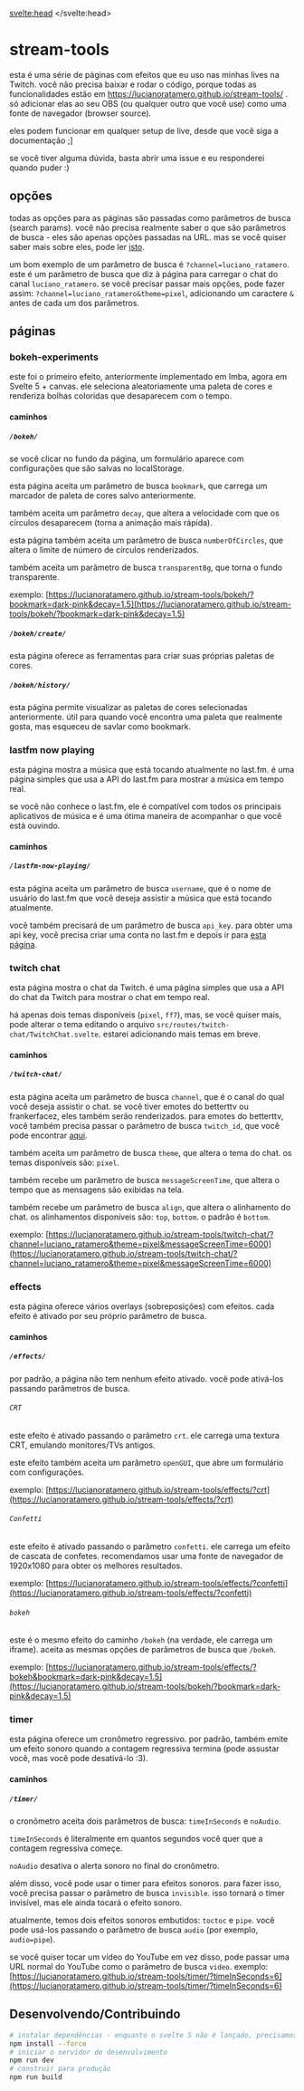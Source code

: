 <svelte:head>
	<title>stream-tools: docs</title>
</svelte:head>

<script lang="ts">
	import NavLinks from '$lib/components/NavLinks.svelte';
</script>

<div
	class="fixed md:sticky md:top-0 md:block w-full flex left-0 flex-col justify-center items-center bottom-0 py-4 bg-white">
	<h1 class="mb-2">stream-tools</h1>
	<nav class="flex md:justify-start md:gap-4 flex-wrap justify-center items-center gap-2">
		<NavLinks />
	</nav>
</div>

esta é uma série de páginas com efeitos que eu uso nas minhas lives na Twitch. você não precisa baixar e rodar o código, porque todas as funcionalidades estão em https://lucianoratamero.github.io/stream-tools/ . só adicionar elas ao seu OBS (ou qualquer outro que você use) como uma fonte de navegador (browser source).

eles podem funcionar em qualquer setup de live, desde que você siga a documentação ;]

se você tiver alguma dúvida, basta abrir uma issue e eu responderei quando puder :)

## opções

todas as opções para as páginas são passadas como parâmetros de busca (search params). você não precisa realmente saber o que são parâmetros de busca - eles são apenas opções passadas na URL. mas se você quiser saber mais sobre eles, pode ler [isto](https://www.cloudmarket.com.br/marketing-digital/blog/glossario/o-que-e-query-string-parte-de-uma-url-que-contem-dados-especificos-geralmente-apos-um/).

um bom exemplo de um parâmetro de busca é `?channel=luciano_ratamero`. este é um parâmetro de busca que diz à página para carregar o chat do canal `luciano_ratamero`. se você precisar passar mais opções, pode fazer assim: `?channel=luciano_ratamero&theme=pixel`, adicionando um caractere `&` antes de cada um dos parâmetros.

## páginas

### bokeh-experiments

este foi o primeiro efeito, anteriormente implementado em Imba, agora em Svelte 5 + canvas. ele seleciona aleatoriamente uma paleta de cores e renderiza bolhas coloridas que desaparecem com o tempo.

#### caminhos

##### `/bokeh/`

se você clicar no fundo da página, um formulário aparece com configurações que são salvas no localStorage.

esta página aceita um parâmetro de busca `bookmark`, que carrega um marcador de paleta de cores salvo anteriormente.

também aceita um parâmetro `decay`, que altera a velocidade com que os círculos desaparecem (torna a animação mais rápida).

esta página também aceita um parâmetro de busca `numberOfCircles`, que altera o limite de número de círculos renderizados.

também aceita um parâmetro de busca `transparentBg`, que torna o fundo transparente.

exemplo: [https://lucianoratamero.github.io/stream-tools/bokeh/?bookmark=dark-pink&decay=1.5](https://lucianoratamero.github.io/stream-tools/bokeh/?bookmark=dark-pink&decay=1.5)

##### `/bokeh/create/`

esta página oferece as ferramentas para criar suas próprias paletas de cores.

##### `/bokeh/history/`

esta página permite visualizar as paletas de cores selecionadas anteriormente. útil para quando você encontra uma paleta que realmente gosta, mas esqueceu de savlar como bookmark.

### lastfm now playing

esta página mostra a música que está tocando atualmente no last.fm. é uma página simples que usa a API do last.fm para mostrar a música em tempo real.

se você não conhece o last.fm, ele é compatível com todos os principais aplicativos de música e é uma ótima maneira de acompanhar o que você está ouvindo.

#### caminhos

##### `/lastfm-now-playing/`

esta página aceita um parâmetro de busca `username`, que é o nome de usuário do last.fm que você deseja assistir a música que está tocando atualmente.

você também precisará de um parâmetro de busca `api_key`. para obter uma api key, você precisa criar uma conta no last.fm e depois ir para [esta página](https://www.last.fm/api/account/create).

### twitch chat

esta página mostra o chat da Twitch. é uma página simples que usa a API do chat da Twitch para mostrar o chat em tempo real.

há apenas dois temas disponíveis (`pixel`, `ff7`), mas, se você quiser mais, pode alterar o tema editando o arquivo `src/routes/twitch-chat/TwitchChat.svelte`. estarei adicionando mais temas em breve.

#### caminhos

##### `/twitch-chat/`

esta página aceita um parâmetro de busca `channel`, que é o canal do qual você deseja assistir o chat. se você tiver emotes do betterttv ou frankerfacez, eles também serão renderizados. para emotes do betterttv, você também precisa passar o parâmetro de busca `twitch_id`, que você pode encontrar [aqui](https://www.streamweasels.com/tools/convert-twitch-username-to-user-id/).

também aceita um parâmetro de busca `theme`, que altera o tema do chat. os temas disponíveis são: `pixel`.

também recebe um parâmetro de busca `messageScreenTime`, que altera o tempo que as mensagens são exibidas na tela.

também recebe um parâmetro de busca `align`, que altera o alinhamento do chat. os alinhamentos disponíveis são: `top`, `bottom`. o padrão é `bottom`.

exemplo: [https://lucianoratamero.github.io/stream-tools/twitch-chat/?channel=luciano_ratamero&theme=pixel&messageScreenTime=6000](https://lucianoratamero.github.io/stream-tools/twitch-chat/?channel=luciano_ratamero&theme=pixel&messageScreenTime=6000)

### effects

esta página oferece vários overlays (sobreposições) com efeitos. cada efeito é ativado por seu próprio parâmetro de busca.

#### caminhos

##### `/effects/`

por padrão, a página não tem nenhum efeito ativado. você pode ativá-los passando parâmetros de busca.

###### `CRT`

este efeito é ativado passando o parâmetro `crt`. ele carrega uma textura CRT, emulando monitores/TVs antigos.

este efeito também aceita um parâmetro `openGUI`, que abre um formulário com configurações.

exemplo: [https://lucianoratamero.github.io/stream-tools/effects/?crt](https://lucianoratamero.github.io/stream-tools/effects/?crt)

###### `Confetti`

este efeito é ativado passando o parâmetro `confetti`. ele carrega um efeito de cascata de confetes. recomendamos usar uma fonte de navegador de 1920x1080 para obter os melhores resultados.

exemplo: [https://lucianoratamero.github.io/stream-tools/effects/?confetti](https://lucianoratamero.github.io/stream-tools/effects/?confetti)

###### `bokeh`

este é o mesmo efeito do caminho `/bokeh` (na verdade, ele carrega um iframe). aceita as mesmas opções de parâmetros de busca que `/bokeh`.

exemplo: [https://lucianoratamero.github.io/stream-tools/effects/?bokeh&bookmark=dark-pink&decay=1.5](https://lucianoratamero.github.io/stream-tools/bokeh/?bookmark=dark-pink&decay=1.5)

### timer

esta página oferece um cronômetro regressivo. por padrão, também emite um efeito sonoro quando a contagem regressiva termina (pode assustar você, mas você pode desativá-lo :3).

#### caminhos

##### `/timer/`

o cronômetro aceita dois parâmetros de busca: `timeInSeconds` e `noAudio`.

`timeInSeconds` é literalmente em quantos segundos você quer que a contagem regressiva começe.

`noAudio` desativa o alerta sonoro no final do cronômetro.

além disso, você pode usar o timer para efeitos sonoros. para fazer isso, você precisa passar o parâmetro de busca `invisible`. isso tornará o timer invisível, mas ele ainda tocará o efeito sonoro.

atualmente, temos dois efeitos sonoros embutidos: `toctoc` e `pipe`. você pode usá-los passando o parâmetro de busca `audio` (por exemplo, `audio=pipe`).

se você quiser tocar um vídeo do YouTube em vez disso, pode passar uma URL normal do YouTube como o parâmetro de busca `video`.
exemplo: [https://lucianoratamero.github.io/stream-tools/timer/?timeInSeconds=6](https://lucianoratamero.github.io/stream-tools/timer/?timeInSeconds=6)


## Desenvolvendo/Contribuindo

```bash
# instalar dependências - enquanto o svelte 5 não é lançado, precisamos forçar a instalação
npm install --force
# iniciar o servidor de desenvolvimento
npm run dev
# construir para produção
npm run build
```

<div class="pb-24 md:p-0"></div>
